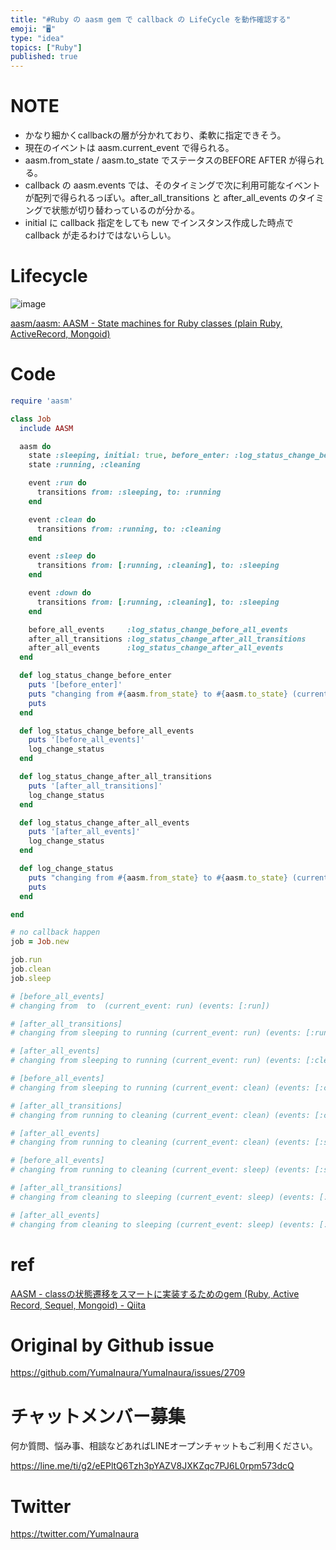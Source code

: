 ```yaml
---
title: "#Ruby の aasm gem で callback の LifeCycle を動作確認する"
emoji: "🖥"
type: "idea"
topics: ["Ruby"]
published: true
---
```


# NOTE

- かなり細かくcallbackの層が分かれており、柔軟に指定できそう。
- 現在のイベントは aasm.current_event で得られる。
- aasm.from_state / aasm.to_state でステータスのBEFORE AFTER が得られる。
- callback の aasm.events では、そのタイミングで次に利用可能なイベントが配列で得られるっぽい。after_all_transitions と after_all_events のタイミングで状態が切り替わっているのが分かる。
- initial に callback 指定をしても new でインスタンス作成した時点で callback が走るわけではないらしい。
 

# Lifecycle

![image](https://user-images.githubusercontent.com/13635059/68553220-9ddc7b80-0462-11ea-93bd-04ede9c2fd3b.png)

[aasm/aasm: AASM - State machines for Ruby classes (plain Ruby, ActiveRecord, Mongoid)](https://github.com/aasm/aasm#lifecycle)

# Code

```rb
require 'aasm'

class Job
  include AASM

  aasm do
    state :sleeping, initial: true, before_enter: :log_status_change_before_enter
    state :running, :cleaning

    event :run do
      transitions from: :sleeping, to: :running
    end

    event :clean do
      transitions from: :running, to: :cleaning
    end

    event :sleep do
      transitions from: [:running, :cleaning], to: :sleeping
    end

    event :down do
      transitions from: [:running, :cleaning], to: :sleeping
    end

    before_all_events     :log_status_change_before_all_events
    after_all_transitions :log_status_change_after_all_transitions
    after_all_events      :log_status_change_after_all_events
  end

  def log_status_change_before_enter
    puts '[before_enter]'
    puts "changing from #{aasm.from_state} to #{aasm.to_state} (current_event: #{aasm.current_event})"
    puts
  end

  def log_status_change_before_all_events
    puts '[before_all_events]'
    log_change_status
  end

  def log_status_change_after_all_transitions
    puts '[after_all_transitions]'
    log_change_status
  end

  def log_status_change_after_all_events
    puts '[after_all_events]'
    log_change_status
  end

  def log_change_status
    puts "changing from #{aasm.from_state} to #{aasm.to_state} (current_event: #{aasm.current_event}) (events: #{aasm.events.map(&:name)})"
    puts
  end

end

# no callback happen
job = Job.new

job.run
job.clean
job.sleep

# [before_all_events]
# changing from  to  (current_event: run) (events: [:run])

# [after_all_transitions]
# changing from sleeping to running (current_event: run) (events: [:run])

# [after_all_events]
# changing from sleeping to running (current_event: run) (events: [:clean, :sleep, :down])

# [before_all_events]
# changing from sleeping to running (current_event: clean) (events: [:clean, :sleep, :down])

# [after_all_transitions]
# changing from running to cleaning (current_event: clean) (events: [:clean, :sleep, :down])

# [after_all_events]
# changing from running to cleaning (current_event: clean) (events: [:sleep, :down])

# [before_all_events]
# changing from running to cleaning (current_event: sleep) (events: [:sleep, :down])

# [after_all_transitions]
# changing from cleaning to sleeping (current_event: sleep) (events: [:sleep, :down])

# [after_all_events]
# changing from cleaning to sleeping (current_event: sleep) (events: [:run])


```

# ref

[AASM - classの状態遷移をスマートに実装するためのgem (Ruby, Active Record, Sequel, Mongoid) - Qiita](https://qiita.com/satour/items/fe838dc21dc95df95c62)


# Original by Github issue

https://github.com/YumaInaura/YumaInaura/issues/2709








<!-- Update From Qiita API -->

# チャットメンバー募集


何か質問、悩み事、相談などあればLINEオープンチャットもご利用ください。

https://line.me/ti/g2/eEPltQ6Tzh3pYAZV8JXKZqc7PJ6L0rpm573dcQ





# Twitter


https://twitter.com/YumaInaura


<!-- Update From Qiita API -->


